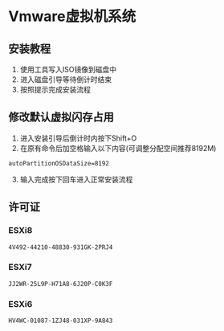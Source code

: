 # Vmware虚拟机系统
## 安装教程
1. 使用工具写入ISO镜像到磁盘中
2. 进入磁盘引导等待倒计时结束
3. 按照提示完成安装流程
## 修改默认虚拟闪存占用
1. 进入安装引导后倒计时内按下Shift+O
2. 在原有命令后加空格输入以下内容(可调整分配空间推荐8192M)
```
autoPartitionOSDataSize=8192
```
3. 输入完成按下回车进入正常安装流程
## 许可证
### ESXi8
```
4V492-44210-48830-931GK-2PRJ4
```
### ESXi7
```
JJ2WR-25L9P-H71A8-6J20P-C0K3F
```
### ESXi6
```
HV4WC-01087-1ZJ48-031XP-9A843
```